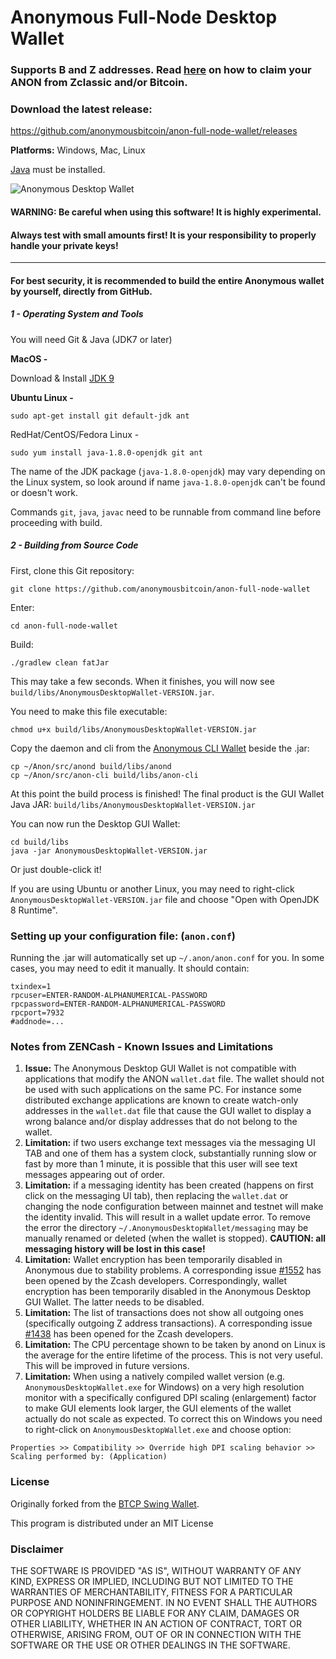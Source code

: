 # Anonymous Full-Node Desktop Wallet

### Supports B and Z addresses. Read [here](https://github.com/anonymousbitcoin/anon-full-node-wallet/blob/master/claim-anon.md) on how to claim your ANON from Zclassic and/or Bitcoin.

### Download the latest release:
https://github.com/anonymousbitcoin/anon-full-node-wallet/releases


**Platforms:** Windows, Mac, Linux

[Java](https://java.com/en/download/) must be installed.


![Anonymous Desktop Wallet](https://github.com/anonymousbitcoin/anon-full-node-wallet/raw/master/docs/WalletPreview.png "Anonymous Desktop Wallet")


#### WARNING: Be careful when using this software! It is highly experimental.
#### Always test with small amounts first! It is your responsibility to properly handle your private keys!

---

#### For best security, it is recommended to build the entire Anonymous wallet by yourself, directly from GitHub.

##### 1 - Operating System and Tools

   You will need Git & Java (JDK7 or later)

   **MacOS -**

   Download & Install [JDK 9](http://www.oracle.com/technetwork/java/javase/downloads/jdk9-downloads-3848520.html)

   **Ubuntu Linux -**
   ```
   sudo apt-get install git default-jdk ant
   ```
   RedHat/CentOS/Fedora Linux -
   ```
   sudo yum install java-1.8.0-openjdk git ant
   ```
   The name of the JDK package (`java-1.8.0-openjdk`) may vary depending on the Linux system, so look around if name `java-1.8.0-openjdk` can't be found or doesn't work.

   Commands `git`, `java`, `javac` need to be runnable from command line
   before proceeding with build.

##### 2 - Building from Source Code

   First, clone this Git repository:
   ```
   git clone https://github.com/anonymousbitcoin/anon-full-node-wallet
   ```
   Enter:
   ```
   cd anon-full-node-wallet
   ```
   Build:
   ```
   ./gradlew clean fatJar
   ```
   This may take a few seconds. When it finishes, you will now see `build/libs/AnonymousDesktopWallet-VERSION.jar`.

   You need to make this file executable:
   ```
   chmod u+x build/libs/AnonymousDesktopWallet-VERSION.jar
   ```
   Copy the daemon and cli from the [Anonymous CLI Wallet](https://github.com/anonymousbitcoin/anon) beside the .jar:
   ```
   cp ~/Anon/src/anond build/libs/anond
   cp ~/Anon/src/anon-cli build/libs/anon-cli
   ```
   At this point the build process is finished! The final product is the GUI Wallet Java JAR: `build/libs/AnonymousDesktopWallet-VERSION.jar`


   You can now run the Desktop GUI Wallet:

   ```
   cd build/libs
   java -jar AnonymousDesktopWallet-VERSION.jar
   ```

   Or just double-click it!


   If you are using Ubuntu or another Linux, you may need to
   right-click `AnonymousDesktopWallet-VERSION.jar` file and choose "Open with OpenJDK 8 Runtime".


### Setting up your configuration file: (`anon.conf`)

Running the .jar will automatically set up `~/.anon/anon.conf` for you. In some cases, you may need to edit it manually. It should contain:
```
txindex=1
rpcuser=ENTER-RANDOM-ALPHANUMERICAL-PASSWORD
rpcpassword=ENTER-RANDOM-ALPHANUMERICAL-PASSWORD
rpcport=7932
#addnode=...
```

### Notes from ZENCash - Known Issues and Limitations

1. **Issue:** The Anonymous Desktop GUI Wallet is not compatible with applications that modify the ANON `wallet.dat` file. The wallet should not be used
with such applications on the same PC. For instance some distributed exchange applications are known to create watch-only addresses in the
`wallet.dat` file that cause the GUI wallet to display a wrong balance and/or display addresses that do not belong to the wallet.
1. **Limitation:** if two users exchange text messages via the messaging UI TAB and one of them has a system clock, substantially running slow or fast by more than 1 minute, it is possible that this user will see text messages appearing out of order.
1. **Limitation:** if a messaging identity has been created (happens on first click on the messaging UI tab), then replacing the `wallet.dat` or changing the node configuration between mainnet and testnet will make the identity invalid. This will result in a wallet update error. To remove the error the directory `~/.AnonymousDesktopWallet/messaging` may be manually renamed or deleted (when the wallet is stopped). **CAUTION: all messaging history will be lost in this case!**
1. **Limitation:** Wallet encryption has been temporarily disabled in Anonymous due to stability problems. A corresponding issue
[#1552](https://github.com/zcash/zcash/issues/1552) has been opened by the Zcash developers. Correspondingly,
wallet encryption has been temporarily disabled in the Anonymous Desktop GUI Wallet.
The latter needs to be disabled.
1. **Limitation:** The list of transactions does not show all outgoing ones (specifically outgoing Z address
transactions). A corresponding issue [#1438](https://github.com/zcash/zcash/issues/1438) has been opened
for the Zcash developers.
1. **Limitation:** The CPU percentage shown to be taken by anond on Linux is the average for the entire lifetime
of the process. This is not very useful. This will be improved in future versions.
1. **Limitation:** When using a natively compiled wallet version (e.g. `AnonymousDesktopWallet.exe` for Windows) on a
very high resolution monitor with a specifically configured DPI scaling (enlargement) factor to make GUI
elements look larger, the GUI elements of the wallet actually do not scale as expected. To correct this on
Windows you need to right-click on `AnonymousDesktopWallet.exe` and choose option:
```
Properties >> Compatibility >> Override high DPI scaling behavior >> Scaling performed by: (Application)
```



### License
Originally forked from the [BTCP Swing Wallet](https://github.com/BTCPrivate/bitcoin-private-full-node-wallet).

This program is distributed under an MIT License

### Disclaimer

THE SOFTWARE IS PROVIDED "AS IS", WITHOUT WARRANTY OF ANY KIND, EXPRESS OR
IMPLIED, INCLUDING BUT NOT LIMITED TO THE WARRANTIES OF MERCHANTABILITY,
FITNESS FOR A PARTICULAR PURPOSE AND NONINFRINGEMENT. IN NO EVENT SHALL THE
AUTHORS OR COPYRIGHT HOLDERS BE LIABLE FOR ANY CLAIM, DAMAGES OR OTHER
LIABILITY, WHETHER IN AN ACTION OF CONTRACT, TORT OR OTHERWISE, ARISING FROM,
OUT OF OR IN CONNECTION WITH THE SOFTWARE OR THE USE OR OTHER DEALINGS IN THE
SOFTWARE.
